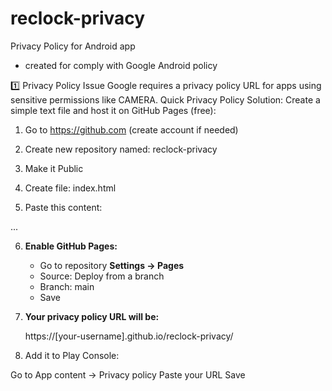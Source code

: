 # reclock-privacy
Privacy Policy for Android app
- created for comply with Google Android policy

1️⃣ Privacy Policy Issue
Google requires a privacy policy URL for apps using sensitive permissions like CAMERA.
Quick Privacy Policy Solution:
Create a simple text file and host it on GitHub Pages (free):

1. Go to https://github.com (create account if needed)

2. Create new repository named: reclock-privacy

3. Make it Public

4. Create file: index.html

5. Paste this content:

...

6. **Enable GitHub Pages:**
   - Go to repository **Settings → Pages**
   - Source: Deploy from a branch
   - Branch: main
   - Save

7. **Your privacy policy URL will be:**

   https://[your-username].github.io/reclock-privacy/

8. Add it to Play Console:

Go to App content → Privacy policy
Paste your URL
Save
